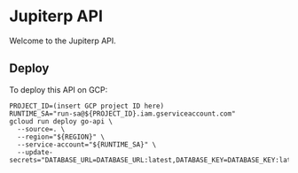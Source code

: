 # Jupiterp API

Welcome to the Jupiterp API.

## Deploy

To deploy this API on GCP:

```
PROJECT_ID=(insert GCP project ID here)
RUNTIME_SA="run-sa@${PROJECT_ID}.iam.gserviceaccount.com"
gcloud run deploy go-api \
  --source=. \
  --region="${REGION}" \
  --service-account="${RUNTIME_SA}" \
  --update-secrets="DATABASE_URL=DATABASE_URL:latest,DATABASE_KEY=DATABASE_KEY:latest"
```